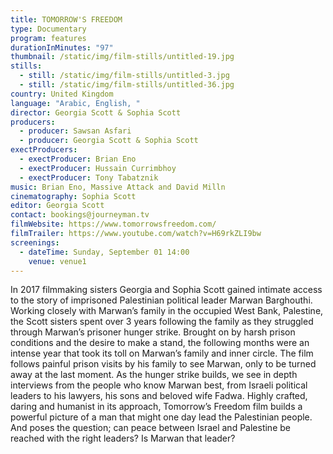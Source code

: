 ```yaml
---
title: TOMORROW'S FREEDOM
type: Documentary
program: features
durationInMinutes: "97"
thumbnail: /static/img/film-stills/untitled-19.jpg
stills:
  - still: /static/img/film-stills/untitled-3.jpg
  - still: /static/img/film-stills/untitled-36.jpg
country: United Kingdom
language: "Arabic, English, "
director: Georgia Scott & Sophia Scott
producers:
  - producer: Sawsan Asfari
  - producer: Georgia Scott & Sophia Scott
exectProducers:
  - exectProducer: Brian Eno
  - exectProducer: Hussain Currimbhoy
  - exectProducer: Tony Tabatznik
music: Brian Eno, Massive Attack and David Milln
cinematography: Sophia Scott
editor: Georgia Scott
contact: bookings@journeyman.tv
filmWebsite: https://www.tomorrowsfreedom.com/
filmTrailer: https://www.youtube.com/watch?v=H69rkZLI9bw
screenings:
  - dateTime: Sunday, September 01 14:00
    venue: venue1
---
```

In 2017 filmmaking sisters Georgia and Sophia Scott gained intimate access to the story of imprisoned Palestinian political leader Marwan Barghouthi. Working closely with Marwan’s family in the occupied West Bank, Palestine, the Scott sisters spent over 3 years following the family as they struggled through Marwan’s prisoner hunger strike. Brought on by harsh prison conditions and the desire to make a stand, the following months were an intense year that took its toll on Marwan’s family and inner circle. The film follows painful prison visits by his family to see Marwan, only to be turned away at the last moment. As the hunger strike builds, we see in depth interviews from the people who know Marwan best, from Israeli political leaders to his lawyers, his sons and beloved wife Fadwa. Highly crafted, daring and humanist in its approach, Tomorrow’s Freedom film builds a powerful picture of a man that might one day lead the Palestinian people. And poses the question; can peace between Israel and Palestine be reached with the right leaders? Is Marwan that leader?